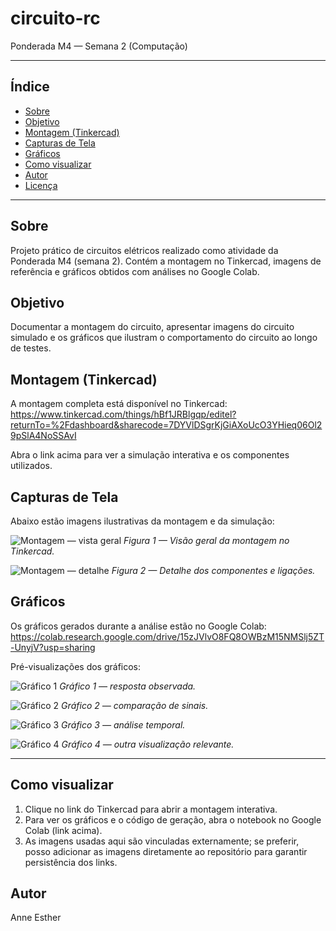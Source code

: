 # circuito-rc

Ponderada M4 — Semana 2 (Computação)

---

## Índice
- [Sobre](#sobre)
- [Objetivo](#objetivo)
- [Montagem (Tinkercad)](#montagem-tinkercad)
- [Capturas de Tela](#capturas-de-tela)
- [Gráficos](#gráficos)
- [Como visualizar](#como-visualizar)
- [Autor](#autor)
- [Licença](#licença)

---

## Sobre
Projeto prático de circuitos elétricos realizado como atividade da Ponderada M4 (semana 2). Contém a montagem no Tinkercad, imagens de referência e gráficos obtidos com análises no Google Colab.

## Objetivo
Documentar a montagem do circuito, apresentar imagens do circuito simulado e os gráficos que ilustram o comportamento do circuito ao longo de testes.

## Montagem (Tinkercad)
A montagem completa está disponível no Tinkercad:
https://www.tinkercad.com/things/hBf1JRBlgqp/editel?returnTo=%2Fdashboard&sharecode=7DYVlDSgrKjGiAXoUcO3YHieq06Ol29pSlA4NoSSAvI

Abra o link acima para ver a simulação interativa e os componentes utilizados.

## Capturas de Tela
Abaixo estão imagens ilustrativas da montagem e da simulação:

![Montagem — vista geral](https://github.com/user-attachments/assets/f2ce8979-153d-453b-a671-415290636074)
*Figura 1 — Visão geral da montagem no Tinkercad.*

![Montagem — detalhe](https://github.com/user-attachments/assets/e4e51b30-a4e6-4078-b9ed-65e0c89983f9)
*Figura 2 — Detalhe dos componentes e ligações.*

## Gráficos
Os gráficos gerados durante a análise estão no Google Colab:
https://colab.research.google.com/drive/15zJVlvO8FQ8OWBzM15NMSlj5ZT-UnyjV?usp=sharing

Pré-visualizações dos gráficos:

![Gráfico 1](https://github.com/user-attachments/assets/32ff98da-a86c-4359-91fc-239df4691c17)
*Gráfico 1 — resposta observada.*

![Gráfico 2](https://github.com/user-attachments/assets/22785a0c-9783-406e-b13f-f1948e631098)
*Gráfico 2 — comparação de sinais.*

![Gráfico 3](https://github.com/user-attachments/assets/ffb2f620-1222-4e61-a7cb-897103ee368f)
*Gráfico 3 — análise temporal.*

![Gráfico 4](https://github.com/user-attachments/assets/7f9d0eb1-bf40-4c83-8a8f-f0232c2c3d09)
*Gráfico 4 — outra visualização relevante.*

---

## Como visualizar
1. Clique no link do Tinkercad para abrir a montagem interativa.
2. Para ver os gráficos e o código de geração, abra o notebook no Google Colab (link acima).
3. As imagens usadas aqui são vinculadas externamente; se preferir, posso adicionar as imagens diretamente ao repositório para garantir persistência dos links.

## Autor
Anne Esther 

